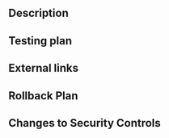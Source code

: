 <!--
Thank you for contributing to hashicorp/terraform-svchost! Please read CONTRIBUTING.md for detailed information when preparing your change.

Please fill out the remaining template to assist code reviewers and testers with incorporating your change. If a section does not apply, feel free to delete it.
-->

## Description

<!-- Describe why you're making this change. -->

## Testing plan

<!--
1.  _Describe how to replicate_
1.  _the conditions under which your code performs its purpose,_
1.  _including example code to run where necessary._
-->

## External links

<!--
_Include any links here that might be helpful for people reviewing your PR. If there are none, feel free to delete this section._
-->

<!-- heimdall_github_prtemplate:grc-pci_dss-2024-01-05 -->
## Rollback Plan

<!--
Please outline a plan in the event changes need to be rolled back

Example: If a change needs to be reverted, we will roll out an update to the code within 7 days.
-->

## Changes to Security Controls

<!--
Are there any changes to security controls (access controls, encryption, logging) in this pull request? If so, explain.
-->